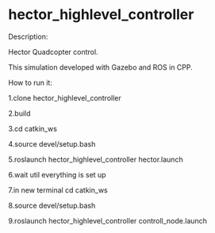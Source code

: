 # hector_highlevel_controller
Description: <br /> 

Hector Quadcopter control.  <br /> 

This simulation developed with Gazebo and ROS in CPP. <br />
 

How to run it: <br /> 

1.clone hector_highlevel_controller <br /> 

2.build  <br />

3.cd catkin_ws <br /> 

4.source devel/setup.bash <br /> 

5.roslaunch hector_highlevel_controller hector.launch <br /> 

6.wait util everything is set up <br /> 

7.in new terminal cd catkin_ws <br /> 

8.source devel/setup.bash <br /> 

9.roslaunch hector_highlevel_controller controll_node.launch <br /> 
	
